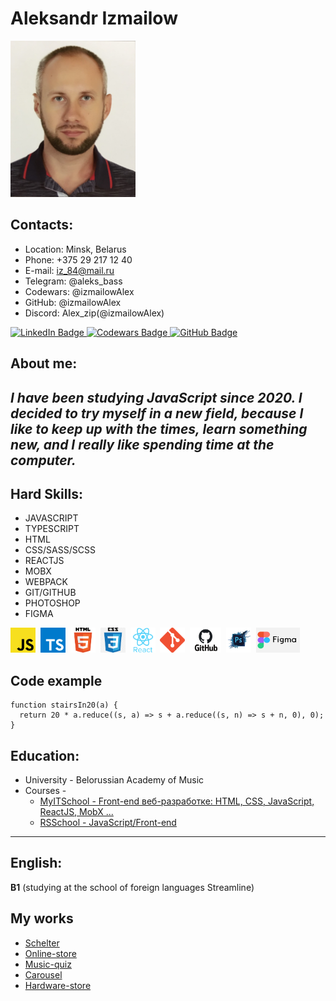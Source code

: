 # Aleksandr Izmailow

<div>
    <img src="./IMG_4682_Original.jpg" alt="drawing" width="200"/>
</div>

## Contacts:

- Location: Minsk, Belarus
- Phone: +375 29 217 12 40
- E-mail: iz_84@mail.ru
- Telegram: @aleks_bass
- Codewars: @izmailowAlex
- GitHub: @izmailowAlex
- Discord: Alex_zip(@izmailowAlex)

<div>
  <a href="https://www.linkedin.com/in/aleksandr-izmailow/">
    <img src="https://img.shields.io/badge/LinkedIn-blue?style=for-the-badge&logo=linkedin&logoColor=white" alt="LinkedIn Badge"/>
  </a>
  <a href="https://www.codewars.com/users/rsschool_fedffb7cb5e5775b">
    <img src="https://img.shields.io/badge/Codewars-white?style=for-the-badge&logo=codewars&logoColor=red" alt="Codewars Badge"/>
  </a>
  <a href="https://github.com/izmailowAlex">
    <img src="https://img.shields.io/badge/GitHub-blue?style=for-the-badge&logo=github&logoColor=white" alt="GitHub Badge"/>
  </a>
</div>

## About me:

## _I have been studying JavaScript since 2020. I decided to try myself in a new field, because I like to keep up with the times, learn something new, and I really like spending time at the computer._

## Hard Skills:

- JAVASCRIPT
- TYPESCRIPT
- HTML
- CSS/SASS/SCSS
- REACTJS
- MOBX
- WEBPACK
- GIT/GITHUB
- PHOTOSHOP
- FIGMA

<div>
  <img src="./javascript.png" title="Javascript" alt="Javascript" width="40" height="40"/>&nbsp;
  <img src="./typescript.png" title="Typescript" alt="Typescript" width="40" height="40"/>&nbsp;
  <img src="./HTML5.png" title="HTML5" alt="HTML5" width="40" height="40"/>&nbsp;
  <img src="./css.png" title="Css" alt="Css" width="40" height="40"/>&nbsp;
  <img src="./react.png" title="React" alt="React" width="40" height="40"/>&nbsp;
  <img src="./git.png" title="Git" alt="Git" width="40" height="40"/>&nbsp;
  <img src="./GitHub.png" title="GitHub" alt="GitHub" width="50" height="40"/>&nbsp;
  <img src="./photoshop.webp" title="Photoshop" alt="Photoshop" width="40" height="40"/>&nbsp;
  <img src="./figma.jpeg" title="Figma" alt="Figma" width="70" height="40"/>&nbsp;
</div>

## Code example

```
function stairsIn20(a) {
  return 20 * a.reduce((s, a) => s + a.reduce((s, n) => s + n, 0), 0);
}
```

## Education:

- University - Belorussian Academy of Music
- Courses -
  - [MyITSchool - Front-end веб-разработке: HTML, CSS, JavaScript, ReactJS, MobX ...](https://myitschool.by/)
  - [RSSchool - JavaScript/Front-end](https://rs.school/)

---

## English:

**B1** (studying at the school of foreign languages Streamline)

## My works

- [Schelter](https://izmailowalex.github.io/Shelter/shelter/pages/main/)
- [Online-store](https://online-store-balloon.netlify.app)
- [Music-quiz](https://github.com/izmailowAlex/music_quiz)
- [Carousel](https://github.com/izmailowAlex/Carousel)
- [Hardware-store](https://radiant-valkyrie-5a3c60.netlify.app/)
